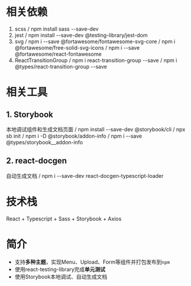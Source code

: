 # 相关依赖
1. scss / npm install sass --save-dev
2. jest / npm install --save-dev @testing-library/jest-dom
3. svg / npm i --save @fortawesome/fontawesome-svg-core / npm i @fortawesome/free-solid-svg-icons / npm i --save @fortawesome/react-fontawesome
4. ReactTransitionGroup / npm i react-transition-group --save / npm i @types/react-transition-group --save

# 相关工具
## 1. Storybook
本地调试组件和生成文档页面 / npm install --save-dev @storybook/cli / npx sb init / npm i -D @storybook/addon-info / npm i --save @types/storybook__addon-info

## 2. react-docgen
自动生成文档 / npm i --save-dev react-docgen-typescript-loader

# 技术栈
React + Typescript + Sass + Storybook + Axios

# 简介
- 支持**多种主题**，实现Menu、Upload、Form等组件并打包发布到`npm`
- 使用react-testing-library完成**单元测试**
- 使用Storybook本地调试、自动生成文档
